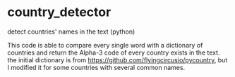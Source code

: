 # country_detector
detect countries' names in the text (python)


This code is able to compare every single word with a dictionary of countries and return the Alpha-3 code of every country exists in the text.
the initial dictionary is from https://github.com/flyingcircusio/pycountry, but I modified it for some countries with several common names.
